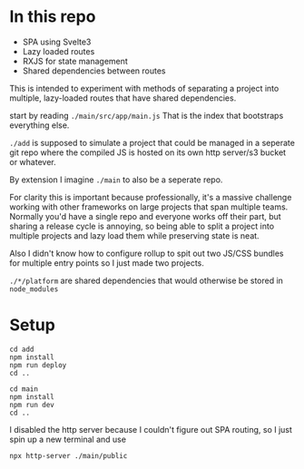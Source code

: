 # In this repo

* SPA using Svelte3
* Lazy loaded routes
* RXJS for state management
* Shared dependencies between routes

This is intended to experiment with methods of separating a project into multiple, lazy-loaded routes that have shared dependencies.

start by reading `./main/src/app/main.js`
That is the index that bootstraps everything else.

`./add` is supposed to simulate a project that could be managed in a seperate git repo where the
compiled JS is hosted on its own http server/s3 bucket or whatever.

By extension I imagine `./main` to also be a seperate repo.

For clarity this is important because professionally, it's a massive challenge working with other frameworks on large projects that span multiple teams.
Normally you'd have a single repo and everyone works off their part, but sharing a release cycle is annoying, so being able to split a project into multiple projects and lazy load them while preserving state is neat.

Also I didn't know how to configure rollup to spit out two JS/CSS bundles for multiple entry points so I just made two projects.

`./*/platform` are shared dependencies that would otherwise be stored in `node_modules`


# Setup

```
cd add
npm install
npm run deploy
cd ..

cd main 
npm install  
npm run dev
cd ..
```

I disabled the http server because I couldn't figure out SPA routing, so I just spin up a new terminal and use

```
npx http-server ./main/public
```